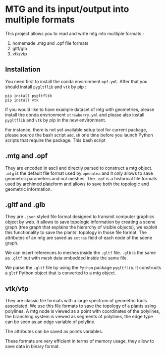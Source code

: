 # MTG and its input/output into multiple formats

This project allows you to read and write mtg into mulitiple formats :
1. homemade .mtg and .opf file formats
2. gltf/glb
3. vtk/vtp

## Installation
You need first to install the conda environment `opf.yml`. After that you should install `pygltflib` and `vtk` by pip : 
```
pip install pygltflib
pip install vtk
```

If you would like to have example dataset of mtg with geometries, please install the conda envrionment `strawberry.yml` and please also install `pygltflib` and `vtk` by pip in the new environment.

For instance, there is not yet available setup tool for current package, please source the bash script `add.sh` one time before you launch Python scripts that require the package. This bash script 

## .mtg and .opf

They are encoded in ascii and directly parsed to construct a mtg object. 
`.mtg` is the default file format used by `openalea` and it only allows to save geometric parameters and not meshes.
The `.opf` is a historical file formats used by archimed plateform and allows to save both the topologic and geometric information.

## .gltf and .glb
They are `.json` styled file format designed to transmit computer graphics object by web. It allows to save topologic information by creating a scene graph (tree graph that explains the hierarchy of visible objects), we exploit this functionality to save the plants' topology in those file format. The attributes of an mtg are saved as `extras` field of each node of the scene graph.

We can insert references to meshes inside the `.gltf` file. `.glb` is the same as `.gltf` but with mesh data embedded inside the same file. 

We parse the `.gltf` file by using the `Python` package `pygltflib`. It constructs a `gltf` Python object that is converted to a mtg object.

## vtk/vtp
They are classic file formats with a large spectrum of geometric tools associated. We use this file formats to save the topology of a plants using polylines. A mtg node is viewed as a point with coordinates of the polylines, the branching system is viewed as segments of polylines, the edge type can be seen as an edge variable of polyline.

The attributes can be saved as points variables. 

These formats are very efficient in terms of memory usage, they allow to save data in binary format.
